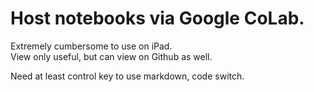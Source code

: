 # Host notebooks via Google CoLab.  

Extremely cumbersome to use on iPad.  
View only useful, but can view on Github as well.  

Need at least control key to use markdown, code switch.  
